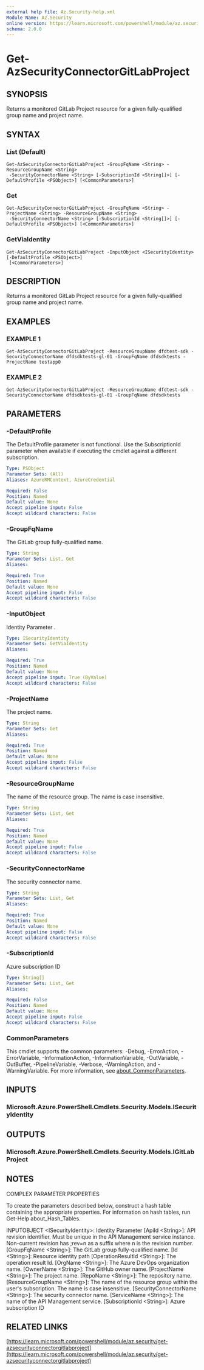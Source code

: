 ```yaml
---
external help file: Az.Security-help.xml
Module Name: Az.Security
online version: https://learn.microsoft.com/powershell/module/az.security/get-azsecurityconnectorgitlabproject
schema: 2.0.0
---
```


# Get-AzSecurityConnectorGitLabProject

## SYNOPSIS
Returns a monitored GitLab Project resource for a given fully-qualified group name and project name.

## SYNTAX

### List (Default)
```
Get-AzSecurityConnectorGitLabProject -GroupFqName <String> -ResourceGroupName <String>
 -SecurityConnectorName <String> [-SubscriptionId <String[]>] [-DefaultProfile <PSObject>] [<CommonParameters>]
```

### Get
```
Get-AzSecurityConnectorGitLabProject -GroupFqName <String> -ProjectName <String> -ResourceGroupName <String>
 -SecurityConnectorName <String> [-SubscriptionId <String[]>] [-DefaultProfile <PSObject>] [<CommonParameters>]
```

### GetViaIdentity
```
Get-AzSecurityConnectorGitLabProject -InputObject <ISecurityIdentity> [-DefaultProfile <PSObject>]
 [<CommonParameters>]
```

## DESCRIPTION
Returns a monitored GitLab Project resource for a given fully-qualified group name and project name.

## EXAMPLES

### EXAMPLE 1
```
Get-AzSecurityConnectorGitLabProject -ResourceGroupName dfdtest-sdk -SecurityConnectorName dfdsdktests-gl-01 -GroupFqName dfdsdktests -ProjectName testapp0
```

### EXAMPLE 2
```
Get-AzSecurityConnectorGitLabProject -ResourceGroupName dfdtest-sdk -SecurityConnectorName dfdsdktests-gl-01 -GroupFqName dfdsdktests
```

## PARAMETERS

### -DefaultProfile
The DefaultProfile parameter is not functional.
Use the SubscriptionId parameter when available if executing the cmdlet against a different subscription.

```yaml
Type: PSObject
Parameter Sets: (All)
Aliases: AzureRMContext, AzureCredential

Required: False
Position: Named
Default value: None
Accept pipeline input: False
Accept wildcard characters: False
```

### -GroupFqName
The GitLab group fully-qualified name.

```yaml
Type: String
Parameter Sets: List, Get
Aliases:

Required: True
Position: Named
Default value: None
Accept pipeline input: False
Accept wildcard characters: False
```

### -InputObject
Identity Parameter
.

```yaml
Type: ISecurityIdentity
Parameter Sets: GetViaIdentity
Aliases:

Required: True
Position: Named
Default value: None
Accept pipeline input: True (ByValue)
Accept wildcard characters: False
```

### -ProjectName
The project name.

```yaml
Type: String
Parameter Sets: Get
Aliases:

Required: True
Position: Named
Default value: None
Accept pipeline input: False
Accept wildcard characters: False
```

### -ResourceGroupName
The name of the resource group.
The name is case insensitive.

```yaml
Type: String
Parameter Sets: List, Get
Aliases:

Required: True
Position: Named
Default value: None
Accept pipeline input: False
Accept wildcard characters: False
```

### -SecurityConnectorName
The security connector name.

```yaml
Type: String
Parameter Sets: List, Get
Aliases:

Required: True
Position: Named
Default value: None
Accept pipeline input: False
Accept wildcard characters: False
```

### -SubscriptionId
Azure subscription ID

```yaml
Type: String[]
Parameter Sets: List, Get
Aliases:

Required: False
Position: Named
Default value: None
Accept pipeline input: False
Accept wildcard characters: False
```

### CommonParameters
This cmdlet supports the common parameters: -Debug, -ErrorAction, -ErrorVariable, -InformationAction, -InformationVariable, -OutVariable, -OutBuffer, -PipelineVariable, -Verbose, -WarningAction, and -WarningVariable. For more information, see [about_CommonParameters](http://go.microsoft.com/fwlink/?LinkID=113216).

## INPUTS

### Microsoft.Azure.PowerShell.Cmdlets.Security.Models.ISecurityIdentity
## OUTPUTS

### Microsoft.Azure.PowerShell.Cmdlets.Security.Models.IGitLabProject
## NOTES
COMPLEX PARAMETER PROPERTIES

To create the parameters described below, construct a hash table containing the appropriate properties.
For information on hash tables, run Get-Help about_Hash_Tables.

INPUTOBJECT \<ISecurityIdentity\>: Identity Parameter
  \[ApiId \<String\>\]: API revision identifier.
Must be unique in the API Management service instance.
Non-current revision has ;rev=n as a suffix where n is the revision number.
  \[GroupFqName \<String\>\]: The GitLab group fully-qualified name.
  \[Id \<String\>\]: Resource identity path
  \[OperationResultId \<String\>\]: The operation result Id.
  \[OrgName \<String\>\]: The Azure DevOps organization name.
  \[OwnerName \<String\>\]: The GitHub owner name.
  \[ProjectName \<String\>\]: The project name.
  \[RepoName \<String\>\]: The repository name.
  \[ResourceGroupName \<String\>\]: The name of the resource group within the user's subscription.
The name is case insensitive.
  \[SecurityConnectorName \<String\>\]: The security connector name.
  \[ServiceName \<String\>\]: The name of the API Management service.
  \[SubscriptionId \<String\>\]: Azure subscription ID

## RELATED LINKS

[https://learn.microsoft.com/powershell/module/az.security/get-azsecurityconnectorgitlabproject](https://learn.microsoft.com/powershell/module/az.security/get-azsecurityconnectorgitlabproject)

